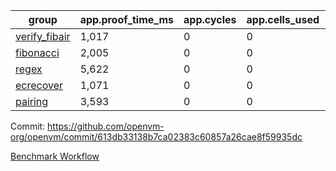 | group | app.proof_time_ms | app.cycles | app.cells_used | leaf.proof_time_ms | leaf.cycles | leaf.cells_used |
| -- | -- | -- | -- | -- | -- | -- |
| [verify_fibair](https://github.com/openvm-org/openvm/blob/benchmark-results/benchmarks-pr/1884/verify_fibair-613db33138b7ca02383c60857a26cae8f59935dc.md) | 1,017 |  0 |  0 |- | - | - |
| [fibonacci](https://github.com/openvm-org/openvm/blob/benchmark-results/benchmarks-pr/1884/fibonacci-613db33138b7ca02383c60857a26cae8f59935dc.md) | 2,005 |  0 |  0 |- | - | - |
| [regex](https://github.com/openvm-org/openvm/blob/benchmark-results/benchmarks-pr/1884/regex-613db33138b7ca02383c60857a26cae8f59935dc.md) | 5,622 |  0 |  0 |- | - | - |
| [ecrecover](https://github.com/openvm-org/openvm/blob/benchmark-results/benchmarks-pr/1884/ecrecover-613db33138b7ca02383c60857a26cae8f59935dc.md) | 1,071 |  0 |  0 |- | - | - |
| [pairing](https://github.com/openvm-org/openvm/blob/benchmark-results/benchmarks-pr/1884/pairing-613db33138b7ca02383c60857a26cae8f59935dc.md) | 3,593 |  0 |  0 |- | - | - |


Commit: https://github.com/openvm-org/openvm/commit/613db33138b7ca02383c60857a26cae8f59935dc

[Benchmark Workflow](https://github.com/openvm-org/openvm/actions/runs/16402920139)
